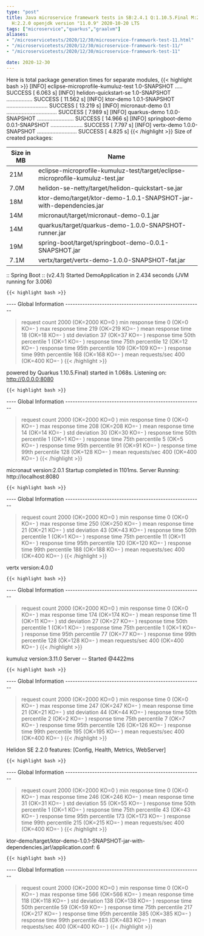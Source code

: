 ```yaml
---
type: "post"
title: Java microservice framework tests in SB:2.4.1 Q:1.10.5.Final M:2.2.2 V:4.0.0
  H:2.2.0 openjdk version "11.0.9" 2020-10-20 LTS
tags: ["microservice","quarkus","graalvm"]
aliases:
- "/microservicetests/2020/12/30/microservice-framework-test-11.html"
- "/microservicetests/2020/12/30/microservice-framework-test-11/"
- "/microservicetests/2020/12/30/microservice-framework-test-11"

date: 2020-12-30
---
```

 
Here is total package generation times for separate modules,
{{< highlight bash >}}
[INFO] eclipse-microprofile-kumuluz-test 1.0-SNAPSHOT ..... SUCCESS [  6.063 s]
[INFO] helidon-quickstart-se 1.0-SNAPSHOT ................. SUCCESS [ 11.562 s]
[INFO] ktor-demo 1.0.1-SNAPSHOT ........................... SUCCESS [ 13.219 s]
[INFO] micronaut-demo 0.1 ................................. SUCCESS [  7.989 s]
[INFO] quarkus-demo 1.0.0-SNAPSHOT ........................ SUCCESS [ 14.966 s]
[INFO] springboot-demo 0.0.1-SNAPSHOT ..................... SUCCESS [  7.797 s]
[INFO] vertx-demo 1.0.0-SNAPSHOT .......................... SUCCESS [  4.825 s]
{{< /highlight >}}
Size of created packages:

| Size in MB |  Name |
|------------|-------|
| 21M | eclipse-microprofile-kumuluz-test/target/eclipse-microprofile-kumuluz-test.jar |
| 7.0M | helidon-se-netty/target/helidon-quickstart-se.jar |
| 18M | ktor-demo/target/ktor-demo-1.0.1-SNAPSHOT-jar-with-dependencies.jar |
| 14M | micronaut/target/micronaut-demo-0.1.jar |
| 14M | quarkus/target/quarkus-demo-1.0.0-SNAPSHOT-runner.jar |
| 19M | spring-boot/target/springboot-demo-0.0.1-SNAPSHOT.jar |
| 7.1M | vertx/target/vertx-demo-1.0.0-SNAPSHOT-fat.jar |


:: Spring Boot :: (v2.4.1) Started DemoApplication in 2.434 seconds (JVM running for 3.006)

    {{< highlight bash >}}
---- Global Information --------------------------------------------------------
> request count                                       2000 (OK=2000   KO=0     )
> min response time                                      0 (OK=0      KO=-     )
> max response time                                    219 (OK=219    KO=-     )
> mean response time                                    18 (OK=18     KO=-     )
> std deviation                                         37 (OK=37     KO=-     )
> response time 50th percentile                          1 (OK=1      KO=-     )
> response time 75th percentile                         12 (OK=12     KO=-     )
> response time 95th percentile                        109 (OK=109    KO=-     )
> response time 99th percentile                        168 (OK=168    KO=-     )
> mean requests/sec                                    400 (OK=400    KO=-     )
{{< /highlight >}}

powered by Quarkus 1.10.5.Final) started in 1.068s. Listening on: http://0.0.0.0:8080

    {{< highlight bash >}}
---- Global Information --------------------------------------------------------
> request count                                       2000 (OK=2000   KO=0     )
> min response time                                      0 (OK=0      KO=-     )
> max response time                                    208 (OK=208    KO=-     )
> mean response time                                    14 (OK=14     KO=-     )
> std deviation                                         30 (OK=30     KO=-     )
> response time 50th percentile                          1 (OK=1      KO=-     )
> response time 75th percentile                          5 (OK=5      KO=-     )
> response time 95th percentile                         91 (OK=91     KO=-     )
> response time 99th percentile                        128 (OK=128    KO=-     )
> mean requests/sec                                    400 (OK=400    KO=-     )
{{< /highlight >}}

micronaut version:2.0.1 Startup completed in 1101ms. Server Running: http://localhost:8080

    {{< highlight bash >}}
---- Global Information --------------------------------------------------------
> request count                                       2000 (OK=2000   KO=0     )
> min response time                                      0 (OK=0      KO=-     )
> max response time                                    250 (OK=250    KO=-     )
> mean response time                                    21 (OK=21     KO=-     )
> std deviation                                         43 (OK=43     KO=-     )
> response time 50th percentile                          1 (OK=1      KO=-     )
> response time 75th percentile                         11 (OK=11     KO=-     )
> response time 95th percentile                        120 (OK=120    KO=-     )
> response time 99th percentile                        188 (OK=188    KO=-     )
> mean requests/sec                                    400 (OK=400    KO=-     )
{{< /highlight >}}

vertx version:4.0.0

    {{< highlight bash >}}
---- Global Information --------------------------------------------------------
> request count                                       2000 (OK=2000   KO=0     )
> min response time                                      0 (OK=0      KO=-     )
> max response time                                    174 (OK=174    KO=-     )
> mean response time                                    11 (OK=11     KO=-     )
> std deviation                                         27 (OK=27     KO=-     )
> response time 50th percentile                          1 (OK=1      KO=-     )
> response time 75th percentile                          1 (OK=1      KO=-     )
> response time 95th percentile                         77 (OK=77     KO=-     )
> response time 99th percentile                        128 (OK=128    KO=-     )
> mean requests/sec                                    400 (OK=400    KO=-     )
{{< /highlight >}}

kumuluz version:3.11.0 Server -- Started @4422ms

    {{< highlight bash >}}
---- Global Information --------------------------------------------------------
> request count                                       2000 (OK=2000   KO=0     )
> min response time                                      0 (OK=0      KO=-     )
> max response time                                    247 (OK=247    KO=-     )
> mean response time                                    21 (OK=21     KO=-     )
> std deviation                                         44 (OK=44     KO=-     )
> response time 50th percentile                          2 (OK=2      KO=-     )
> response time 75th percentile                          7 (OK=7      KO=-     )
> response time 95th percentile                        126 (OK=126    KO=-     )
> response time 99th percentile                        195 (OK=195    KO=-     )
> mean requests/sec                                    400 (OK=400    KO=-     )
{{< /highlight >}}

Helidon SE 2.2.0 features: [Config, Health, Metrics, WebServer]

    {{< highlight bash >}}
---- Global Information --------------------------------------------------------
> request count                                       2000 (OK=2000   KO=0     )
> min response time                                      0 (OK=0      KO=-     )
> max response time                                    246 (OK=246    KO=-     )
> mean response time                                    31 (OK=31     KO=-     )
> std deviation                                         55 (OK=55     KO=-     )
> response time 50th percentile                          1 (OK=1      KO=-     )
> response time 75th percentile                         43 (OK=43     KO=-     )
> response time 95th percentile                        173 (OK=173    KO=-     )
> response time 99th percentile                        215 (OK=215    KO=-     )
> mean requests/sec                                    400 (OK=400    KO=-     )
{{< /highlight >}}

ktor-demo/target/ktor-demo-1.0.1-SNAPSHOT-jar-with-dependencies.jar!/application.conf: 6

    {{< highlight bash >}}
---- Global Information --------------------------------------------------------
> request count                                       2000 (OK=2000   KO=0     )
> min response time                                      0 (OK=0      KO=-     )
> max response time                                    566 (OK=566    KO=-     )
> mean response time                                   118 (OK=118    KO=-     )
> std deviation                                        138 (OK=138    KO=-     )
> response time 50th percentile                         59 (OK=59     KO=-     )
> response time 75th percentile                        217 (OK=217    KO=-     )
> response time 95th percentile                        385 (OK=385    KO=-     )
> response time 99th percentile                        483 (OK=483    KO=-     )
> mean requests/sec                                    400 (OK=400    KO=-     )
{{< /highlight >}}
